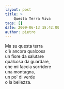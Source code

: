 ```yaml
---
layout: post
title: >
    Questa Terra Viva
tags: []
date: 2009-06-13 18:42:00
author: pietro
---
```

Ma su questa terra<br/>c'è ancora qualcosa<br/>un fiore da salutare<br/>qualcosa da guardare,<br/>che mi faccia sorridere<br/>una montagna,<br/>un po' di verde<br/>o la bellezza.
